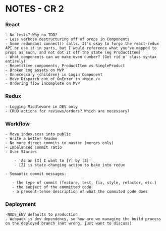 # NOTES - CR 2

### React
	- No tests? Why no TDD?
	- Less verbose destructuring off of props in Components
	- Some redundant connect() calls. It's okay to forgo the react-redux API or use it in parts, but I would reference what you've mapped to props as such, and not dot it off the state (eg ProductItem)
	- What components can we make even dumber? (Get rid o' class syntax entirely)
	- Repetitive components, ProductItem vs SingleProduct
	- Broken img assets on MVP
	- Unnecessary {children} in Login Component
	- Move Dispatch out of OnEnter in <Main />
	- Ordering flow incomplete on MVP

### Redux
	- Logging Middleware in DEV only
	- CRUD actions for reviews/orders? Which are necessary?

### Workflow
	- Move index.scss into public
	- Write a better Readme
	- No more direct commits to master (merges only)
	- Imbalanced commit ratio
	- User Stories

		- 'As an [X] I want to [Y] by [Z]'
		- [Z] is state-changing action to bake into redux

	- Semantic commit messages:

	   - the type of commit (feature, test, fix, style, refactor, etc.)
	   - the subject of the committed code
	   - a present-tense description of what the commited code does


### Deployment
	-NODE_ENV defaults to production
	- Webpack is dev dependency, so how are we managing the build process on the deployed branch (not wrong, just want to discuss)